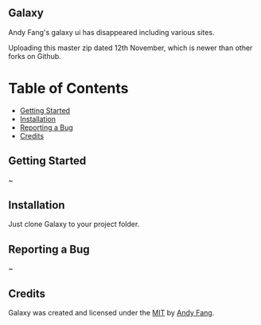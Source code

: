 ## Galaxy ##

Andy Fang's galaxy ui has disappeared including various sites.

Uploading this master zip dated 12th November, which is newer than other forks on Github.


# Table of Contents
- [Getting Started](#getting-started)
- [Installation](#installation)
- [Reporting a Bug](#reporting-a-bug)
- [Credits](#credits)



## Getting Started ##


~


## Installation ##


Just clone Galaxy to your project folder.


## Reporting a Bug ##


~


## Credits ##


Galaxy was created and licensed under the [MIT](//tldrlegal.com/license/mit-license) by [Andy Fang](//twitter.com/andyfang98).


 